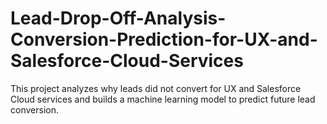 # Lead-Drop-Off-Analysis-Conversion-Prediction-for-UX-and-Salesforce-Cloud-Services
This project analyzes why leads did not convert for UX and Salesforce Cloud services and builds a machine learning model to predict future lead conversion.
